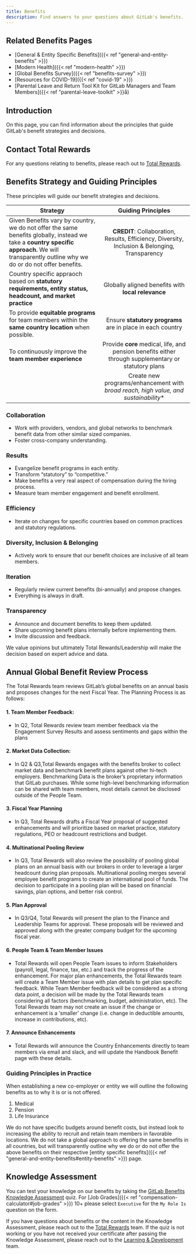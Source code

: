```yaml
---
title: Benefits
description: Find answers to your questions about GitLab's benefits.
---
```


## Related Benefits Pages

- [General & Entity Specific Benefits]({{< ref "general-and-entity-benefits" >}})
- [Modern Health]({{< ref "modern-health" >}})
- [Global Benefits Survey]({{< ref "benefits-survey" >}})
- [Resources for COVID-19]({{< ref "covid-19" >}})
- [Parental Leave and Return Tool Kit for GitLab Managers and Team Members]({{< ref "parental-leave-toolkit" >}}å)

## Introduction

On this page, you can find information about the principles that guide GitLab's benefit strategies and decisions.

## Contact Total Rewards

For any questions relating to benefits, please reach out to [Total Rewards](/handbook/people-group/#how-to-reach-the-right-member-of-the-people-group).

## Benefits Strategy and Guiding Principles

These principles will guide our benefit strategies and decisions.

| **Strategy**  | **Guiding Principles** | 
|----------|:----------:|
| Given Benefits vary by country, we do not offer the same benefits globally, instead we take a **country specific approach.** We will transparently outline why we do or do not offer benefits.         | **CREDIT**: Collaboration, Results, Efficiency, Diversity, Inclusion & Belonging, Transparency            | 
| Country specific appraoch based on **statutory requirements, entity status, headcount, and market practice**    | Globally aligned benefits with **local relevance**         | 
| To provide **equitable programs** for team members within the **same country location** when possible. | Ensure **statutory programs** are in place in each country        | 
| To continuously improve the **team member experience**                    | Provide **core** medical, life, and pension benefits either through supplementary or statutory plans     | 
|          | Create new programs/enhancement with *broad reach, high value, and sustainability** |

### Collaboration

- Work with providers, vendors, and global networks to benchmark benefit data from other similar sized companies.
- Foster cross-company understanding.

### Results

- Evangelize benefit programs in each entity.
- Transform “statutory” to “competitive.”
- Make benefits a very real aspect of compensation during the hiring process.
- Measure team member engagement and benefit enrollment.

### Efficiency

- Iterate on changes for specific countries based on common practices and statutory regulations.

### Diversity, Inclusion & Belonging

- Actively work to ensure that our benefit choices are inclusive of all team members.

### Iteration

- Regularly review current benefits (bi-annually) and propose changes.
- Everything is always in draft.

### Transparency

- Announce and document benefits to keep them updated.
- Share upcoming benefit plans internally before implementing them.
- Invite discussion and feedback.

We value opinions but ultimately Total Rewards/Leadership will make the decision based on expert advice and data.

## Annual Global Benefit  Review Process


The Total Rewards team reviews GitLab’s global benefits on an annual basis and proposes changes for the next Fiscal Year. The Planning Process is as follows:

#### 1. Team Member Feedback: 
- In Q2, Total Rewards review  team member feedback via the Engagement Survey Results and assess  sentiments and gaps within the plans
#### 2. Market Data Collection:
- In Q2 & Q3,Total Rewards engages with the benefits broker to collect market data and benchmark benefit plans against other hi-tech employers. 
Benchmarking Data is the broker’s proprietary information that GitLab purchases. While some high-level benchmarking information can be shared with team members, most details cannot be disclosed outside of the People Team. 
#### 3. Fiscal Year Planning
- In Q3, Total Rewards drafts a Fiscal Year proposal of suggested enhancements and will prioritize based on market practice, statutory regulations, PEO or headcount restrictions and budget.  
#### 4. Multinational Pooling Review
- In Q3, Total Rewards will also review the possibility of pooling global plans on an annual basis with our brokers in order to leverage a larger headcount during plan proposals. 
Multinational pooling merges several employee benefit programs to create an international pool of funds. 
The decision to participate in a pooling plan will be based on financial savings, plan options, and better risk control.
#### 5. Plan Approval
- In Q3/Q4, Total Rewards will present the plan to the Finance and Leadership Teams for approval. These proposals will be reviewed and approved along with the greater company budget for the upcoming fiscal year.  
#### 6. People Team & Team Member Issues
- Total Rewards will open People Team issues to inform Stakeholders (payroll, legal, finance, tax, etc.) and track the progress of the enhancement.
For major plan enhancements, the Total Rewards team will create a Team Member issue with plan details to get plan specific feedback. While Team Member feedback will be considered as a strong data point, a decision will be made by the Total Rewards team considering all factors (benchmarking, budget, administration, etc).  The Total Rewards team may not create an issue if the change or enhancement is a ‘smaller’ change (i.e. change in deductible amounts, increase in contributions, etc).
#### 7. Announce Enhancements 
- Total Rewards will announce the Country Enhancements directly to team members via email and slack, and will update the Handbook Benefit page with these details.

### Guiding Principles in Practice

When establishing a new co-employer or entity we will outline the following benefits as to why it is or is not offered.

1. Medical
1. Pension
1. Life Insurance

We do not have specific budgets around benefit costs, but instead look to increasing the ability to recruit and retain team members in favorable locations. We do not take a global approach to offering the same benefits in all countries, but will transparently outline why we do or do not offer the above benefits on their respective [entity specific benefits]({{< ref "general-and-entity-benefits#entity-benefits" >}}) page.

## Knowledge Assessment

You can test your knowledge on our benefits by taking the [GitLab Benefits Knowledge Assessment](https://docs.google.com/forms/d/e/1FAIpQLSekATud1Pzq6tHfX8bqXXu9kvMwLpUxOfoHWhD-GmSsSfEVeQ/viewform) quiz. For [Job Grades]({{< ref "compensation-calculator#job-grades" >}}) 10+ please select `Executive` for the `My Role Is` question on the form.

If you have questions about benefits or the content in the Knowledge Assessment, please reach out to the [Total Rewards](/handbook/people-group/#how-to-reach-the-right-member-of-the-people-group) team. If the quiz is not working or you have not received your certificate after passing the Knowledge Assessment, please reach out to the [Learning & Development](/handbook/people-group/learning-and-development/#how-to-communicate-with-us) team.
